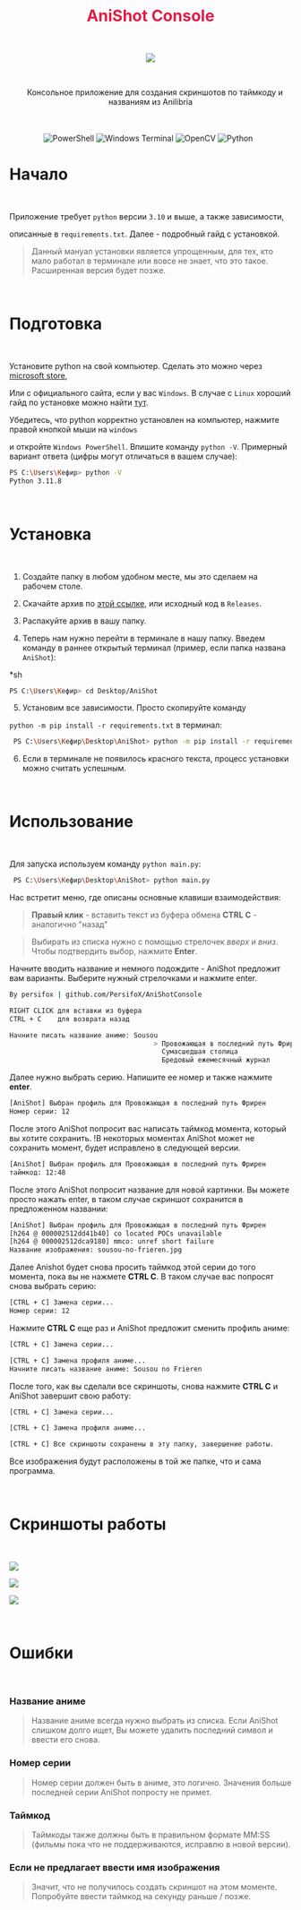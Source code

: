 <a name="readme-top"></a>

<div align="center">

  <a style="color: #e11d48;">
    <bold><h1>AniShot Console</h1></bold>
  </a>

  ![](https://raw.githubusercontent.com/PersifoX/AniShotConsole/main/docs/images/Pasted%20image%2020240319184035.png)

  
  <p align="center">
    Консольное приложение для создания скриншотов по таймкоду и названиям из Anilibria
    
    <br />
    <br />
    ![PowerShell](https://img.shields.io/badge/PowerShell-%235391FE.svg?style=for-the-badge&logo=powershell&logoColor=white)
    ![Windows Terminal](https://img.shields.io/badge/Windows%20Terminal-%234D4D4D.svg?style=for-the-badge&logo=windows-terminal&logoColor=white)
    ![OpenCV](https://img.shields.io/badge/opencv-%23white.svg?style=for-the-badge&logo=opencv&logoColor=white)
    ![Python](https://img.shields.io/badge/python-3670A0?style=for-the-badge&logo=python&logoColor=ffdd54)
  </p>
</div>

# Начало

<br>  

Приложение требует `python` версии `3.10` и выше, а также зависимости,

описанные в `requirements.txt`. Далее - подробный гайд с установкой.
  

> Данный мануал установки является упрощенным, для тех, кто мало работал
в терминале или вовсе не знает, что это такое. Расширенная версия будет позже.

<br>  

# Подготовка

<br>

Установите python на свой компьютер. Сделать это можно через [microsoft store](https://www.microsoft.com/store/productId/9PJPW5LDXLZ5?ocid=pdpshare),

Или с официального сайта, если у вас `Windows`. В случае с `Linux` хороший гайд по установке можно найти [тут](https://www.digitalocean.com/community/tutorials/how-to-install-python-3-and-set-up-a-programming-environment-on-an-ubuntu-20-04-server).

  

Убедитесь, что python корректно установлен на компьютер, нажмите правой кнопкой мыши на `windows`

и откройте `Windows PowerShell`. Впишите команду `python -V`.
Примерный вариант ответа (цифры могут отличаться в вашем случае):

  
```sh
PS C:\Users\Кефир> python -V
Python 3.11.8
```

<br>  

# Установка

<br>  

1. Создайте папку в любом удобном месте, мы это сделаем на рабочем столе.

2. Скачайте архив по [этой ссылке](https://github.com/PersifoX/AniShotConsole/releases/download/0.2.0/AniShotConsole.zip), или исходный код в `Releases`.

3. Распакуйте архив в вашу папку.

4. Теперь нам нужно перейти в терминале в нашу папку.
    Введем команду в раннее открытый терминал (пример, если папка названа `AniShot`):

*sh
```sh
PS C:\Users\Кефир> cd Desktop/AniShot
```

5. Установим все зависимости. Просто скопируйте команду

`python -m pip install -r requirements.txt` в терминал:

```sh
 PS C:\Users\Кефир\Desktop\AniShot> python -m pip install -r requirements.txt
```

6. Если в терминале не появилось красного текста, процесс установки можно считать успешным.

<br>  

# Использование

<br>  

Для запуска используем команду `python main.py`:

```sh
 PS C:\Users\Кефир\Desktop\AniShot> python main.py
```

Нас встретит меню, где описаны основные клавиши взаимодействия:

> **Правый клик** - вставить текст из буфера обмена
**CTRL C** - аналогично "назад"

> Выбирать из списка нужно с помощью стрелочек *вверх* и *вниз*.
Чтобы подтвердить выбор, нажмите **Enter**.

Начните вводить название и немного подождите - AniShot предложит вам варианты.
Выберите нужный стрелочками и нажмите enter.

```sh
By persifox | github.com/PersifoX/AniShotConsole

RIGHT CLICK для вставки из буфера
CTRL + C    для возврата назад

Начните писать название аниме: Sousou
                                    > Провожающая в последний путь Фрирен  
                                      Сумасшедшая столица                  
                                      Бредовый ежемесячный журнал          
```

Далее нужно выбрать серию. Напишите ее номер и также нажмите **enter**.

```sh
[AniShot] Выбран профиль для Провожающая в последний путь Фрирен
Номер серии: 12
```

После этого AniShot попросит вас написать таймкод момента, который вы хотите сохранить.
!В некоторых моментах AniShot может не сохранить момент, будет исправлено в следующей
версии.

```sh
[AniShot] Выбран профиль для Провожающая в последний путь Фрирен
таймкод: 12:48
```

После этого AniShot попросит название для новой картинки. Вы можете просто нажать enter, в таком случае скриншот сохранится в предложенном названии:

```sh
[AniShot] Выбран профиль для Провожающая в последний путь Фрирен
[h264 @ 000002512dd41b40] co located POCs unavailable
[h264 @ 000002512dca9180] mmco: unref short failure  
Название изображения: sousou-no-frieren.jpg
```

Далее Anishot будет снова просить таймкод этой серии до того момента, пока вы не нажмете **CTRL C**. В таком случае вас попросят снова выбрать серию:

```sh
[CTRL + C] Замена серии...
Номер серии: 12
```

Нажмите **CTRL C** еще раз и AniShot предложит сменить профиль аниме:

```sh
[CTRL + C] Замена серии...

[CTRL + C] Замена профиля аниме...
Начните писать название аниме: Sousou no Frieren
```

После того, как вы сделали все скриншоты, снова нажмите **CTRL C** и AniShot завершит свою работу:

```sh
[CTRL + C] Замена серии...

[CTRL + C] Замена профиля аниме...

[CTRL + C] Все скриншоты сохранены в эту папку, завершение работы.
```

Все изображения будут расположены в той же папке, что и сама программа.

<br>  

# Скриншоты работы

<br>  

![](https://raw.githubusercontent.com/PersifoX/AniShotConsole/main/docs/images/Pasted%20image%2020240317122321.png)

![](https://raw.githubusercontent.com/PersifoX/AniShotConsole/main/docs/images/Pasted%20image%2020240317122353.png)

![](https://raw.githubusercontent.com/PersifoX/AniShotConsole/main/docs/images/Pasted%20image%2020240317122407.png)

<br>  

# Ошибки 

<br>  

### Название аниме

> Название аниме всегда нужно выбрать из списка. Если AniShot слишком долго ищет,
> Вы можете удалить последний символ и ввести его снова.

### Номер серии

> Номер серии должен быть в аниме, это логично. Значения больше последней серии 
> AniShot попросту не примет.

### Таймкод

> Таймкоды также должны быть в правильном формате MM:SS (фильмы пока что не поддерживаются, исправлю в новой версии).

### Если не предлагает ввести имя изображения

> Значит, что не получилось создать скриншот на этом моменте. Попробуйте ввести таймкод 
> на секунду раньше / позже.
